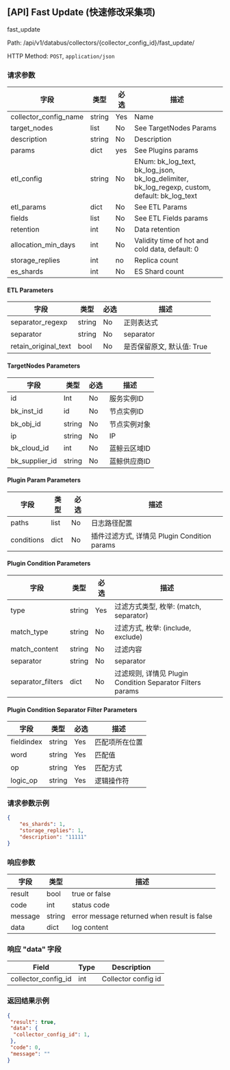 ## [API] Fast Update (快速修改采集项)

fast_update

Path: /api/v1/databus/collectors/{collector_config_id}/fast_update/

HTTP Method: `POST`, `application/json`

### 请求参数


| 字段      |  类型      | 必选   |  描述      |
|-----------|------------|--------|-----|
| collector_config_name | string | Yes| Name|
| target_nodes |  list  | No  | See TargetNodes Params|
| description |  string  | No  | Description  |
| params |  dict  | yes  | See Plugins params |
| etl_config |  string  | No  | ENum: bk_log_text, bk_log_json, bk_log_delimiter, bk_log_regexp, custom, default: bk_log_text |
| etl_params |  dict  | No  | See ETL Params  |
| fields |  list  | No | See ETL Fields params |
| retention |  int  | No  | Data retention  |
| allocation_min_days |  int  | No  | Validity time of hot and cold data, default: 0|
| storage_replies |  int  | no | Replica count|
| es_shards |  int  | No  | ES Shard count  |


#### ETL  Parameters

| 字段      |  类型      | 必选   |  描述      |
|-----------|------------|--------|------------|
| separator_regexp  | string | No | 正则表达式 |
| separator | string | No | separator |
| retain_original_text | bool | No | 是否保留原文, 默认值: True |


#### TargetNodes Parameters

| 字段      |  类型      | 必选   |  描述      |
|-----------|------------|--------|------------|
| id  | Int | No| 服务实例ID  |
| bk_inst_id | id | No| 节点实例ID  |
| bk_obj_id | string | No| 节点实例对象 |
| ip | string | No| IP |
| bk_cloud_id | int | No| 蓝鲸云区域ID |
| bk_supplier_id | string | No| 蓝鲸供应商ID |



#### Plugin Param  Parameters

| 字段      |  类型      | 必选   |  描述      |
|-----------|------------|--------|-------------------------------------|
| paths  | list | No| 日志路径配置                              |
| conditions | dict | No| 插件过滤方式, 详情见 Plugin Condition params |


#### Plugin Condition  Parameters

| 字段      |  类型      | 必选   |  描述      |
|-----------|------------|--------|------------|
| type  | string | Yes | 过滤方式类型, 枚举: (match, separator) |
| match_type | string | No| 过滤方式, 枚举: (include, exclude) |
| match_content | string | No| 过滤内容 |
| separator | string | No| separator |
| separator_filters | dict | No| 过滤规则, 详情见 Plugin Condition Separator Filters params  |


#### Plugin Condition  Separator Filter Parameters

| 字段      |  类型      | 必选   |  描述      |
|-----------|------------|--------|------------|
| fieldindex  | string | Yes | 匹配项所在位置 |
| word | string | Yes| 匹配值 |
| op | string | Yes | 匹配方式 |
| logic_op | string | Yes | 逻辑操作符 |


### 请求参数示例

```json
{
    "es_shards": 1,
    "storage_replies": 1,
    "description": "11111"
}
```

### 响应参数

| 字段      |  类型    |  描述      |
| ------- | ------ | ------------ |
| result  | bool| true or false|
| code | int | status code |
| message | string | error message returned when result is false  |
| data | dict| log content  |


### 响应 "data" 字段

|  Field| Type| Description|
| ------- | ------ | ------------ |
| collector_config_id  | int| Collector config id |


### 返回结果示例

```json
{
 "result": true,
 "data": {
  "collector_config_id": 1,
 },
 "code": 0,
 "message": ""
}
```
